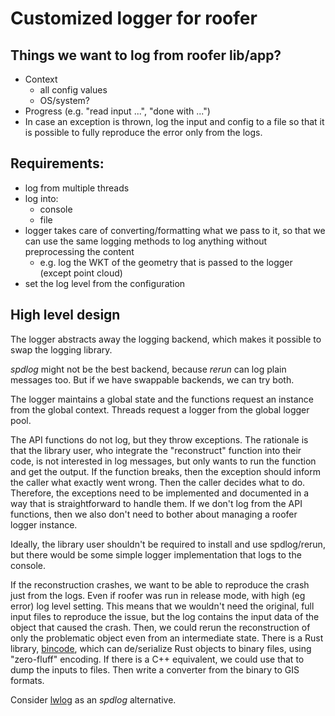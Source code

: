 # Customized logger for roofer

## Things we want to log from roofer lib/app?

- Context
  - all config values
  - OS/system?
- Progress (e.g. "read input ...", "done with ...")
- In case an exception is thrown, log the input and config to a file so that it is possible to fully reproduce the error only from the logs.

## Requirements:

- log from multiple threads
- log into:
  - console
  - file
- logger takes care of converting/formatting what we pass to it, so that we can use the same logging methods to log anything without preprocessing the content
  - e.g. log the WKT of the geometry that is passed to the logger (except point cloud)
- set the log level from the configuration

## High level design

The logger abstracts away the logging backend, which makes it possible to swap the logging library.

*spdlog* might not be the best backend, because *rerun* can log plain messages too.
But if we have swappable backends, we can try both.

The logger maintains a global state and the functions request an instance from the global context.
Threads request a logger from the global logger pool.

The API functions do not log, but they throw exceptions.
The rationale is that the library user, who integrate the "reconstruct" function into their code, is not interested in log messages, but only wants to run the function and get the output.
If the function breaks, then the exception should inform the caller what exactly went wrong.
Then the caller decides what to do.
Therefore, the exceptions need to be implemented and documented in a way that is straightforward to handle them.
If we don't log from the API functions, then we also don't need to bother about managing a roofer logger instance.

Ideally, the library user shouldn't be required to install and use spdlog/rerun, but there would be some simple logger implementation that logs to the console.

If the reconstruction crashes, we want to be able to reproduce the crash just from the logs.
Even if roofer was run in release mode, with high (eg error) log level setting.
This means that we wouldn't need the original, full input files to reproduce the issue, but the log contains the input data of the object that caused the crash.
Then, we could rerun the reconstruction of only the problematic object even from an intermediate state.
There is a Rust library, [bincode](https://crates.io/crates/bincode), which can de/serialize Rust objects to binary files, using "zero-fluff" encoding.
If there is a C++ equivalent, we could use that to dump the inputs to files.
Then write a converter from the binary to GIS formats.


Consider [lwlog](https://github.com/ChristianPanov/lwlog) as an *spdlog* alternative.
